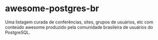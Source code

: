 # awesome-postgres-br
Uma listagem curada de conferências, sites, grupos de usuários, etc com conteúdo awesome produzido pela comunidade brasileira de usuários do PostgreSQL.
